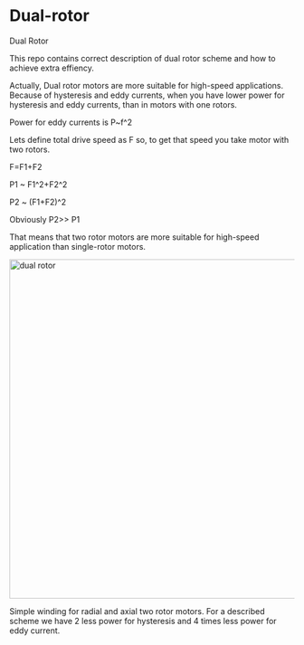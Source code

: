 # Dual-rotor
Dual Rotor

This repo contains correct description of dual rotor scheme and how to achieve extra effiency.

Actually, Dual rotor motors are more suitable for high-speed applications.
Because of hysteresis and eddy currents, when you have lower power for hysteresis and eddy currents, than in motors with one rotors.

Power for eddy currents is P~f^2

Lets define total drive speed as F
so, to get that speed you take motor with two rotors.


F=F1+F2

P1 ~ F1^2+F2^2

P2 ~ (F1+F2)^2

Obviously P2>> P1


That means that two rotor motors are more suitable for high-speed application than single-rotor motors.

<img width="800" height="600" alt="dual rotor" src="https://github.com/user-attachments/assets/95e83c45-f4d8-4500-8f2e-c1cf9d18f53d" />

Simple winding for radial and axial two rotor motors.
For a described scheme we have 2 less power for hysteresis and 4 times less power for eddy current.
